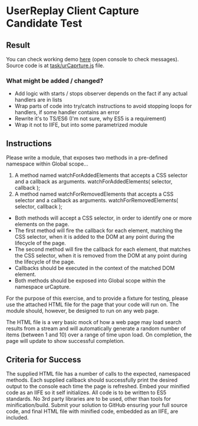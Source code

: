 # UserReplay Client Capture Candidate Test

## Result

You can check working demo [here](https://rawcdn.githack.com/vvscode/js--user-replay-capture-candidate-test/master/task/watch.html) (open console to check messages). Source code is at [task/urCaprture.js](https://github.com/vvscode/js--user-replay-capture-candidate-test/blob/master/task/urCapture.js) file.

### What might be added / changed? 

- Add logic with starts / stops observer depends on the fact if any actual handlers are in lists
- Wrap parts of code into try/catch instructions to avoid stopping loops for handlers, if some handler contains an error
- Rewrite it's to TS/ES6 (I'm not sure, why ES5 is a requirement)
- Wrap it not to IIFE, but into some parametrized module

## Instructions

Please write a module, that exposes two methods in a pre-defined namespace within Global scope...

1. A method named watchForAddedElements that accepts a CSS selector and a callback as arguments.
watchForAddedElements( selector, callback );
1. A method named watchForRemovedElements that accepts a CSS selector and a callback as arguments.
watchForRemovedElements( selector, callback );
- Both methods will accept a CSS selector, in order to identify one or more elements on the page.
- The first method will fire the callback for each element, matching the CSS selector, when it is added to the DOM at any point during the lifecycle of the page.
- The second method will fire the callback for each element, that matches the CSS selector, when it is removed from the DOM at any point during the lifecycle of the page.
- Callbacks should be executed in the context of the matched DOM element.
- Both methods should be exposed into Global scope within the namespace urCapture.

For the purpose of this exercise, and to provide a fixture for testing, please use the attached HTML file for the page that your code will run on. The module should, however, be designed to run on any web page.

The HTML file is a very basic mock of how a web page may load search results from a stream and will automatically generate a random number of items (between 1 and 10) over a range of time upon load. On completion, the page will update to show successful completion.


## Criteria for Success
The supplied HTML file has a number of calls to the expected, namespaced methods. Each supplied callback should successfully print the desired output to the console each time the page is refreshed.
Embed your minified code as an IIFE so it self initializes.
All code is to be written to ES5 standards.
No 3rd party libraries are to be used, other than tools for minification/build.
Submit your solution to GitHub ensuring your full source code, and final HTML file with minified code, embedded as an IIFE, are included.